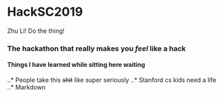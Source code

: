 # HackSC2019
Zhu Li! Do the thing!

### The hackathon that really makes you *_feel_* like a hack

#### Things I have learned while sitting here waiting
..* People take this ~~shit~~ like super seriously
..* Stanford cs kids need a life
..* Markdown
